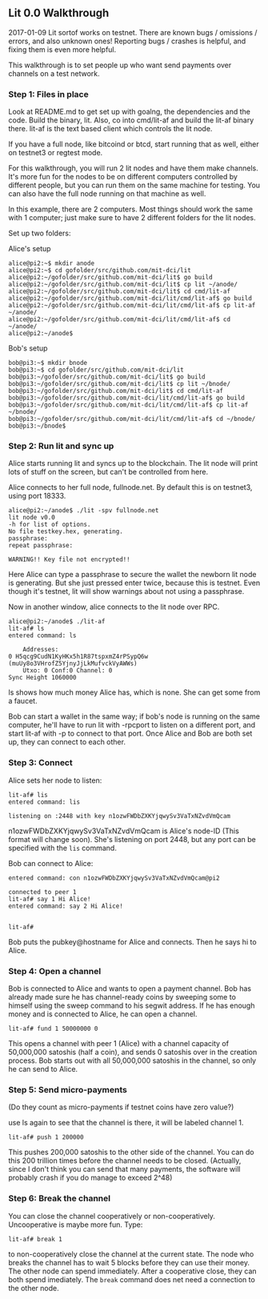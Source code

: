 ## Lit 0.0 Walkthrough

2017-01-09 Lit sortof works on testnet.  There are known bugs / omissions / errors, and also unknown ones!  Reporting bugs / crashes is helpful, and fixing them is even more helpful.

This walkthrough is to set people up who want send payments over channels on a test network.

### Step 1: Files in place

Look at README.md to get set up with goalng, the dependencies and the code.  Build the binary, lit.  Also, co into cmd/lit-af and build the lit-af binary there.  lit-af is the text based client which controls the lit node.

If you have a full node, like bitcoind or btcd, start running that as well, either on testnet3 or regtest mode.

For this walkthrough, you will run 2 lit nodes and have them make channels.  It's more fun for the nodes to be on different computers controlled by different people, but you can run them on the same machine for testing.  You can also have the full node running on that machine as well.

In this example, there are 2 computers.  Most things should work the same with 1 computer; just make sure to have 2 different folders for the lit nodes.

Set up two folders:

Alice's setup

```
alice@pi2:~$ mkdir anode
alice@pi2:~$ cd gofolder/src/github.com/mit-dci/lit
alice@pi2:~/gofolder/src/github.com/mit-dci/lit$ go build
alice@pi2:~/gofolder/src/github.com/mit-dci/lit$ cp lit ~/anode/
alice@pi2:~/gofolder/src/github.com/mit-dci/lit$ cd cmd/lit-af
alice@pi2:~/gofolder/src/github.com/mit-dci/lit/cmd/lit-af$ go build
alice@pi2:~/gofolder/src/github.com/mit-dci/lit/cmd/lit-af$ cp lit-af ~/anode/
alice@pi2:~/gofolder/src/github.com/mit-dci/lit/cmd/lit-af$ cd ~/anode/
alice@pi2:~/anode$ 
```

Bob's setup
```
bob@pi3:~$ mkdir bnode
bob@pi3:~$ cd gofolder/src/github.com/mit-dci/lit
bob@pi3:~/gofolder/src/github.com/mit-dci/lit$ go build
bob@pi3:~/gofolder/src/github.com/mit-dci/lit$ cp lit ~/bnode/
bob@pi3:~/gofolder/src/github.com/mit-dci/lit$ cd cmd/lit-af
bob@pi3:~/gofolder/src/github.com/mit-dci/lit/cmd/lit-af$ go build
bob@pi3:~/gofolder/src/github.com/mit-dci/lit/cmd/lit-af$ cp lit-af ~/bnode/
bob@pi3:~/gofolder/src/github.com/mit-dci/lit/cmd/lit-af$ cd ~/bnode/
bob@pi3:~/bnode$ 
```

### Step 2: Run lit and sync up

Alice starts running lit and syncs up to the blockchain.  The lit node will print lots of stuff on the screen, but can't be controlled from here.

Alice connects to her full node, fullnode.net.  By default this is on testnet3, using port 18333.

```
alice@pi2:~/anode$ ./lit -spv fullnode.net
lit node v0.0
-h for list of options.
No file testkey.hex, generating.
passphrase: 
repeat passphrase: 

WARNING!! Key file not encrypted!!
```

Here Alice can type a passphrase to secure the wallet the newborn lit node is generating.  But she just pressed enter twice, because this is testnet.  Even though it's testnet, lit will show warnings about not using a passphrase.

Now in another window, alice connects to the lit node over RPC.

```
alice@pi2:~/anode$ ./lit-af 
lit-af# ls
entered command: ls

	Addresses:
0 H5qcg9CudN1KyHKx5h1R87tspxmZ4rPSypQ6w (muUy8o3VHrofZ5YjnyJjLkMufvckVyAWWs)
	Utxo: 0 Conf:0 Channel: 0
Sync Height 1060000

```

ls shows how much money Alice has, which is none.  She can get some from a faucet.

Bob can start a wallet in the same way; if bob's node is running on the same computer, he'll have to run lit with -rpcport to listen on a different port, and start lit-af with -p to connect to that port.  Once Alice and Bob are both set up, they can connect to each other.

### Step 3: Connect

Alice sets her node to listen:

```
lit-af# lis
entered command: lis

listening on :2448 with key n1ozwFWDbZXKYjqwySv3VaTxNZvdVmQcam
```

n1ozwFWDbZXKYjqwySv3VaTxNZvdVmQcam is Alice's node-ID (This format will change soon).  She's listening on port 2448, but any port can be specified with the `lis` command.

Bob can connect to Alice:

```
entered command: con n1ozwFWDbZXKYjqwySv3VaTxNZvdVmQcam@pi2

connected to peer 1
lit-af# say 1 Hi Alice!
entered command: say 2 Hi Alice!


lit-af# 
```

Bob puts the pubkey@hostname for Alice and connects.  Then he says hi to Alice.

### Step 4: Open a channel

Bob is connected to Alice and wants to open a payment channel.  Bob has already made sure he has channel-ready coins by sweeping some to himself using the sweep command to his segwit address.  If he has enough money and is connected to Alice, he can open a channel.

```
lit-af# fund 1 50000000 0
```

This opens a channel with peer 1 (Alice) with a channel capacity of 50,000,000 satoshis (half a coin), and sends 0 satoshis over in the creation process.  Bob starts out with all 50,000,000 satoshis in the channel, so only he can send to Alice.

### Step 5: Send micro-payments

(Do they count as micro-payments if testnet coins have zero value?)

use ls again to see that the channel is there, it will be labeled channel 1.

```
lit-af# push 1 200000 
```

This pushes 200,000 satoshis to the other side of the channel.  You can do this 200 trillion times before the channel needs to be closed.  (Actually, since I don't think you can send that many payments, the software will probably crash if you do manage to exceed 2^48)

### Step 6: Break the channel

You can close the channel cooperatively or non-cooperatively.  Uncooperative is maybe more fun.  Type:

```
lit-af# break 1
```

to non-cooperatively close the channel at the current state.  The node who breaks the channel has to wait 5 blocks before they can use their money.  The other node can spend immediately.  After a cooperative close, they can both spend imediately.  The `break` command does net need a connection to the other node.
